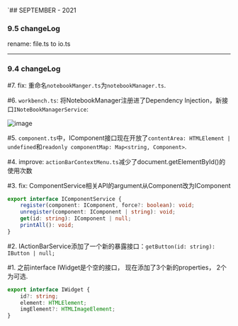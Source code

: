 `## SEPTEMBER - 2021
### 9.5 changeLog
rename: file.ts to io.ts

---
### 9.4 changeLog
#7. fix: 重命名`notebookManger.ts`为`notebookManager.ts`.

#6. `workbench.ts`: 将NotebookManager注册进了Dependency Injection，新接口`INoteBookManagerService`:

![image](https://user-images.githubusercontent.com/38385498/132118991-e71c7efb-d0c2-4c84-bb92-c9df0b8a08a2.png)

#5. `component.ts`中，IComponent接口现在开放了`contentArea: HTMLElement | undefined`和`readonly componentMap: Map<string, Component>`.

#4. improve: `actionBarContextMenu.ts`减少了document.getElementById()的使用次数

#3. fix: ComponentService相关API的argument从Component改为IComponent
```ts
export interface IComponentService {
    register(component: IComponent, force?: boolean): void;
    unregister(component: IComponent | string): void;
    get(id: string): IComponent | null;
    printAll(): void;
}
```

#2. IActionBarService添加了一个新的暴露接口：`getButton(id: string): IButton | null;`

#1. 之前interface IWidget是个空的接口， 现在添加了3个新的properties， 2个为可选.
```ts
export interface IWidget {
    id?: string;
    element: HTMLElement;
    imgElement?: HTMLImageElement;
}
```

